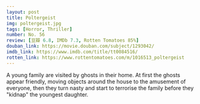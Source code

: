 ```yaml
---
layout: post 
title: Poltergeist
img: poltergeist.jpg
tags: [Horror, Thriller]
number: No. 56
review: [豆瓣 6.8, IMDb 7.3, Rotten Tomatoes 85%]
douban_link: https://movie.douban.com/subject/1293042/
imdb_link: https://www.imdb.com/title/tt0084516/
rotten_link: https://www.rottentomatoes.com/m/1016513_poltergeist
---
```


A young family are visited by ghosts in their home. At first the ghosts appear friendly, moving objects around the house to the amusement of everyone, then they turn nasty and start to terrorise the family before they "kidnap" the youngest daughter.